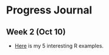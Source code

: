 # Progress Journal

## Week 2 (Oct 10)

+ [Here](files/interesting_examples.html) is my 5 interesting R examples. 
